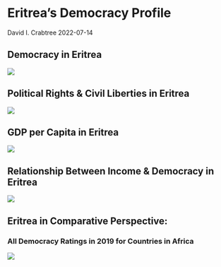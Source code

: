 Eritrea’s Democracy Profile
================
David I. Crabtree
2022-07-14

## Democracy in Eritrea

![](C:\Users\David\Desktop\PROGRA~1\FILESA~1\CFSS\hw06\reports\ERITRE~1/figure-gfm/Demscore-1.png)<!-- -->

## Political Rights & Civil Liberties in Eritrea

![](C:\Users\David\Desktop\PROGRA~1\FILESA~1\CFSS\hw06\reports\ERITRE~1/figure-gfm/Political%20Rights%20&%20Civil%20Libs-1.png)<!-- -->

## GDP per Capita in Eritrea

![](C:\Users\David\Desktop\PROGRA~1\FILESA~1\CFSS\hw06\reports\ERITRE~1/figure-gfm/GDP%20per%20Capita-1.png)<!-- -->

## Relationship Between Income & Democracy in Eritrea

![](C:\Users\David\Desktop\PROGRA~1\FILESA~1\CFSS\hw06\reports\ERITRE~1/figure-gfm/Income%20&%20Dem-1.png)<!-- -->

## Eritrea in Comparative Perspective:

### All Democracy Ratings in 2019 for Countries in Africa

![](C:\Users\David\Desktop\PROGRA~1\FILESA~1\CFSS\hw06\reports\ERITRE~1/figure-gfm/Democracy%20in%20Comparative%20Perspective-1.png)<!-- -->
